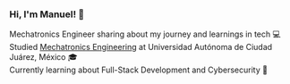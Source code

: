 ### Hi, I'm Manuel! 👋

Mechatronics Engineer sharing about my journey and learnings in tech 💻<br/>
Studied [Mechatronics Engineering](https://www.uacj.mx/oferta/programas.html?programa=44400&94) at Universidad Autónoma de Ciudad Juárez, México 🎓<br/>
Currently learning about Full-Stack Development and Cybersecurity 🔐